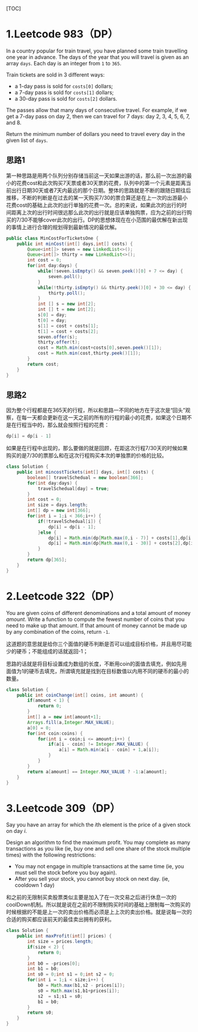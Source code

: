 [TOC]



# 1.Leetcode 983（DP）

In a country popular for train travel, you have planned some train travelling one year in advance.  The days of the year that you will travel is given as an array `days`.  Each day is an integer from `1` to `365`.

Train tickets are sold in 3 different ways:

- a 1-day pass is sold for `costs[0]` dollars;
- a 7-day pass is sold for `costs[1]` dollars;
- a 30-day pass is sold for `costs[2]` dollars.

The passes allow that many days of consecutive travel.  For example, if we get a 7-day pass on day 2, then we can travel for 7 days: day 2, 3, 4, 5, 6, 7, and 8.

Return the minimum number of dollars you need to travel every day in the given list of `days`.

## 思路1

第一种思路是用两个队列分别存储当前这一天如果出游的话，那么前一次出游的最小的花费cost和此次购买7天票或者30天票的花费，队列中的第一个元素是距离当前出行日期30天或者7天内最远的那个日期。整体的思路就是不断的跟随日期往后推移，不断的判断是在过去的某一天购买7/30的票合算还是在上一次的出游最小花费cost的基础上此次的出行单独的花费一次。总的来说，如果此次的出行的时间距离上次的出行时间很远那么此次的出行就是应该单独购票，应为之前的出行购买的7/30不能够cover此次的出行。DP的思想体现在在小范围的最优解在新出现的事情上进行合理的规划得到最新情况的最优解。

```java
public class MinCostForTicketsOne {
    public int minCost(int[] days,int[] costs) {
        Queue<int[]> seven = new LinkedList<>();
        Queue<int[]> thirty = new LinkedList<>();
        int cost = 0;
        for(int day:days) {
            while(!seven.isEmpty() && seven.peek()[0] + 7 <= day) {
                seven.poll();
            }
            while(!thirty.isEmpty() && thirty.peek()[0] + 30 <= day) {
                thirty.poll();
            }
            int [] s = new int[2];
            int [] t = new int[2];
            s[0] = day;
            t[0] = day;
            s[1] = cost + costs[1];
            t[1] = cost + costs[2];
            seven.offer(s);
            thirty.offer(t);
            cost = Math.min(cost+costs[0],seven.peek()[1]);
            cost = Math.min(cost,thirty.peek()[1]);
        }
        return cost;
    }
}
```

## 思路2

因为整个行程都是在365天的行程，所以和思路一不同的地方在于这次是“回头”观察，在每一天都会更新在这一天之前的所有的行程的最小的花费，如果这个日期不是在行程当中的，那么就会按照行程的花费：

```java
dp[i] = dp[i - 1]
```

如果是在行程中出现的，那么要做的就是回顾，在距这次行程7/30天的时候如果购买的是7/30的票那么和在这次行程购买本次的单独票的价格的比较。

```java
class Solution {
    public int mincostTickets(int[] days, int[] costs) {
        boolean[] travelSchedual = new boolean[366];
        for(int day:days) {
            travelSchedual[day] = true;
        }
        int cost = 0;
        int size = days.length;
        int[] dp = new int[366];
        for(int i = 1;i < 366;i++) {
            if(!travelSchedual[i]) {
                dp[i] = dp[i - 1];
            }else {
                dp[i] = Math.min(dp[Math.max(0,i - 7)] + costs[1],dp[i - 1] + costs[0]);
                dp[i] = Math.min(dp[Math.max(0,i - 30)] + costs[2],dp[i]);
            }
        }
        return dp[365];
    }
}
```

# 2.Leetcode 322（DP）

You are given coins of different denominations and a total amount of money *amount*. Write a function to compute the fewest number of coins that you need to make up that amount. If that amount of money cannot be made up by any combination of the coins, return `-1`.

这道题的意思就是给你三个面值的硬币判断是否可以组成目标价格，并且用尽可能少的硬币；不能组成的话就返回-1；

思路的话就是将目标设置成为数组的长度，不断用coin的面值去填充，例如先用面值为1的硬币去填充，所谓填充就是找到在目标数值以内用不同的硬币的最小的数量。

```java
class Solution {
    public int coinChange(int[] coins, int amount) {
        if(amount < 1) {
            return 0;
        }
        int[] a = new int[amount+1];
        Arrays.fill(a,Integer.MAX_VALUE);
        a[0] = 0;
        for(int coin:coins) {
            for(int i = coin;i <= amount;i++) {
                if(a[i - coin] != Integer.MAX_VALUE) {
                    a[i] = Math.min(a[i - coin] + 1,a[i]);
                }
            }
        }
        return a[amount] == Integer.MAX_VALUE ? -1:a[amount];     
    }
}
```

# 3.Leetcode 309（DP）

Say you have an array for which the *i*th element is the price of a given stock on day *i*.

Design an algorithm to find the maximum profit. You may complete as many transactions as you like (ie, buy one and sell one share of the stock multiple times) with the following restrictions:

- You may not engage in multiple transactions at the same time (ie, you must sell the stock before you buy again).
- After you sell your stock, you cannot buy stock on next day. (ie, cooldown 1 day)

和之前的无限制买卖股票类似主要是加入了在一次交易之后进行休息一次的coolDown机制。所以就是说在之前的不限制购买时间的基础上限制每一次购买的时候根据的不能是上一次的卖出价格而必须是上上次的卖出价格。就是说每一次的合适的购买都应该前天的最佳卖出拥有的获利。

```java
class Solution {
    public int maxProfit(int[] prices) {
        int size = prices.length;
        if(size < 2) {
            return 0;
        }
        int b0 = -prices[0];
        int b1 = b0;
        int s0 = 0;int s1 = 0;int s2 = 0;
        for(int i = 1;i < size;i++) {
            b0 = Math.max(b1,s2 - prices[i]);
            s0 = Math.max(s1,b1+prices[i]);
            s2  = s1;s1 = s0;
            b1 = b0;
        }
        return s0;
    }
}
```





